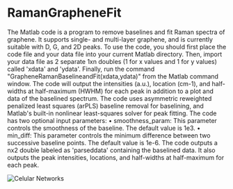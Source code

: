 # RamanGrapheneFit
The Matlab code is a program to remove baselines and fit Raman spectra of graphene. It supports single- and multi-layer graphene, and is currently suitable with D, G, and 2D peaks.
To use the code, you should first place the code file and your data file into your current Matlab directory. Then, import your data file as 2 separate 1xn doubles (1 for x values and 1 for y values) called 'xdata' and 'ydata'. Finally, run the command "GrapheneRamanBaselineandFit(xdata,ydata)" from the Matlab command window.
The code will output the intensities (a.u.), location (cm-1), and half-widths at half-maximum (HWHM) for each peak in addition to a plot and data of the baselined spectrum.
The code uses asymmetric reweighted penalized least squares (arPLS) baseline removal for baselining, and Matlab's built-in nonlinear least-squares solver for peak fitting.
The code has two optional input parameters:
•	smoothness_param: This parameter controls the smoothness of the baseline. The default value is 1e3.
•	min_diff: This parameter controls the minimum difference between two successive baseline points. The default value is 1e-6.
The code outputs a nx2 double labeled as 'parseddata' containing the baselined data. It also outputs the peak intensities, locations, and half-widths at half-maximum for each peak.

![Celular Networks](https://github.com/jcsantosc/RamanGrapheneFit/assets/144960910/d42abc7f-2fe7-43ea-9b74-e27e43a3faa6)
